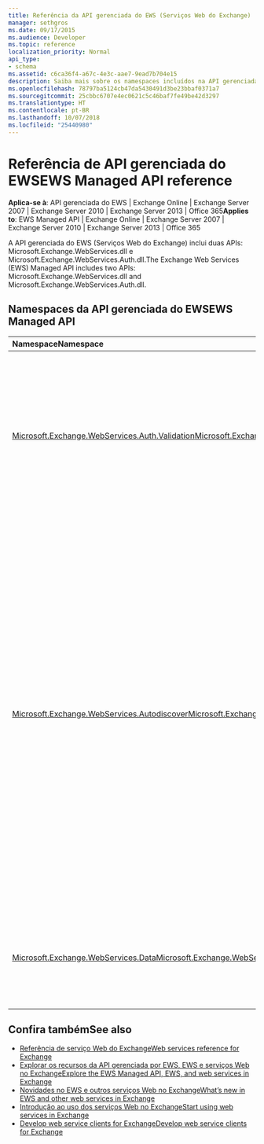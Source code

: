 ```yaml
---
title: Referência da API gerenciada do EWS (Serviços Web do Exchange)
manager: sethgros
ms.date: 09/17/2015
ms.audience: Developer
ms.topic: reference
localization_priority: Normal
api_type:
- schema
ms.assetid: c6ca36f4-a67c-4e3c-aae7-9ead7b704e15
description: Saiba mais sobre os namespaces incluídos na API gerenciada do EWS.
ms.openlocfilehash: 78797ba5124cb47da5430491d3be23bbaf0371a7
ms.sourcegitcommit: 25cbbc6707e4ec0621c5c46baf7fe49be42d3297
ms.translationtype: HT
ms.contentlocale: pt-BR
ms.lasthandoff: 10/07/2018
ms.locfileid: "25440980"
---
```

# <a name="ews-managed-api-reference"></a><span data-ttu-id="666f3-103">Referência de API gerenciada do EWS</span><span class="sxs-lookup"><span data-stu-id="666f3-103">EWS Managed API reference</span></span>

<span data-ttu-id="666f3-104">**Aplica-se à**: API gerenciada do EWS | Exchange Online | Exchange Server 2007 | Exchange Server 2010 | Exchange Server 2013 | Office 365</span><span class="sxs-lookup"><span data-stu-id="666f3-104">**Applies to**: EWS Managed API | Exchange Online | Exchange Server 2007 | Exchange Server 2010 | Exchange Server 2013 | Office 365</span></span>

<span data-ttu-id="666f3-105">A API gerenciada do EWS (Serviços Web do Exchange) inclui duas APIs: Microsoft.Exchange.WebServices.dll e Microsoft.Exchange.WebServices.Auth.dll.</span><span class="sxs-lookup"><span data-stu-id="666f3-105">The Exchange Web Services (EWS) Managed API includes two APIs: Microsoft.Exchange.WebServices.dll and Microsoft.Exchange.WebServices.Auth.dll.</span></span>

## <a name="ews-managed-api-namespaces"></a><span data-ttu-id="666f3-106">Namespaces da API gerenciada do EWS</span><span class="sxs-lookup"><span data-stu-id="666f3-106">EWS Managed API</span></span>

|<span data-ttu-id="666f3-107">Namespace</span><span class="sxs-lookup"><span data-stu-id="666f3-107">Namespace</span></span> |<span data-ttu-id="666f3-108">Descrição</span><span class="sxs-lookup"><span data-stu-id="666f3-108">Description</span></span> |
|:---------|:-----------|
|[<span data-ttu-id="666f3-109">Microsoft.Exchange.WebServices.Auth.Validation</span><span class="sxs-lookup"><span data-stu-id="666f3-109">Microsoft.Exchange.WebServices.Auth.Validation</span></span>](https://docs.microsoft.com/dotnet/api/microsoft.exchange.webservices.auth.validation?view=exchange-ews-api) |<span data-ttu-id="666f3-110">Contém tipos e métodos usados para validar tokens de identidade do usuário enviados de um servidor Exchange.</span><span class="sxs-lookup"><span data-stu-id="666f3-110">Contains types and methods that are used to validate user identity tokens sent from an Exchange server.</span></span> <span data-ttu-id="666f3-111">O namespace Microsoft.Exchange.WebServices.Auth.Validation se aplica a clientes que direcionam o Exchange Online e versões do Exchange a partir do Exchange Server 2013.</span><span class="sxs-lookup"><span data-stu-id="666f3-111">The Microsoft.Exchange.WebServices.Auth.Validation namespace is applicable to clients that target Exchange Online and versions of Exchange starting with Exchange Server 2013.</span></span> <span data-ttu-id="666f3-112">Esse namespace está incluído na API Microsoft.Exchange.WebServices.Auth.dll.</span><span class="sxs-lookup"><span data-stu-id="666f3-112">This namespace is included in the Microsoft.Exchange.WebServices.Auth.dll API.</span></span>|
|[<span data-ttu-id="666f3-113">Microsoft.Exchange.WebServices.Autodiscover</span><span class="sxs-lookup"><span data-stu-id="666f3-113">Microsoft.Exchange.WebServices.Autodiscover</span></span>](https://docs.microsoft.com/dotnet/api/microsoft.exchange.webservices.autodiscover?view=exchange-ews-api)|<span data-ttu-id="666f3-114">Contém tipos usados para se comunicar com o serviço Descoberta Automática hospedado por um Exchange Server.</span><span class="sxs-lookup"><span data-stu-id="666f3-114">Contains types that are used to communicate with the Autodiscover service that is hosted by an Exchange Server.</span></span> <span data-ttu-id="666f3-115">Esse namespace também é usado para procurar objetos de ponto de conexão do serviço no AD DS (Active Directory Domain Services).</span><span class="sxs-lookup"><span data-stu-id="666f3-115">This namespace is also used to look up service connection point objects in Active Directory Doman Services (AD DS).</span></span> <span data-ttu-id="666f3-116">Os serviços Descoberta Automática fornecem informações de configuração para clientes do EWS.</span><span class="sxs-lookup"><span data-stu-id="666f3-116">The Autodiscover services provide configuration information to EWS clients.</span></span> <span data-ttu-id="666f3-117">Isso permite que os clientes direcionem a URL do serviço apropriado.</span><span class="sxs-lookup"><span data-stu-id="666f3-117">This enables the clients to target the appropriate service URL.</span></span><br/><br/><span data-ttu-id="666f3-118">A funcionalidade namespace pode ser usada para direcionar o serviço Descoberta Automática POX introduzido no Microsoft Exchange Server 2007, a pesquisa de objeto de ponto de conexão do serviço se o cliente ingressou no domínio ou o ponto de extremidade SOAP de Descoberta Automática introduzido no Exchange Server 2010.</span><span class="sxs-lookup"><span data-stu-id="666f3-118">The namespace functionality can be used to target the POX Autodiscover service introduced in Microsoft Exchange Server 2007, the service connection point object lookup if the client is domain joined, or the SOAP Autodiscover endpoint introduced in Exchange Server 2010.</span></span> <span data-ttu-id="666f3-119">O tipo principal nesse namespace é a classe [AutodiscoverService](https://docs.microsoft.com/dotnet/api/microsoft.exchange.webservices.autodiscover.autodiscoverservice?view=exchange-ews-api).</span><span class="sxs-lookup"><span data-stu-id="666f3-119">The main type in this namespace is the [AutodiscoverService class](https://docs.microsoft.com/dotnet/api/microsoft.exchange.webservices.autodiscover.autodiscoverservice?view=exchange-ews-api).</span></span> <span data-ttu-id="666f3-120">Esse namespace está incluído na API Microsoft.Exchange.WebServices.dll.</span><span class="sxs-lookup"><span data-stu-id="666f3-120">This namespace is included in the Microsoft.Exchange.WebServices.dll API.</span></span>|
|[<span data-ttu-id="666f3-121">Microsoft.Exchange.WebServices.Data</span><span class="sxs-lookup"><span data-stu-id="666f3-121">Microsoft.Exchange.WebServices.Data</span></span>](https://docs.microsoft.com/dotnet/api/microsoft.exchange.webservices.data?view=exchange-ews-api)| <span data-ttu-id="666f3-122">Contém tipos usados para se comunicar com o servidor Exchange por meio do EWS.</span><span class="sxs-lookup"><span data-stu-id="666f3-122">Contains types that are used to communicate with an Exchange server by means of EWS.</span></span> <span data-ttu-id="666f3-123">Esse namespace fornece a principal funcionalidade da API gerenciada do EWS.</span><span class="sxs-lookup"><span data-stu-id="666f3-123">This namespace provides the core EWS Managed API functionality.</span></span> <span data-ttu-id="666f3-124">O tipo principal nesse namespace é a classe [ExchangeService](https://docs.microsoft.com/dotnet/api/microsoft.exchange.webservices.data.exchangeservice?view=exchange-ews-api).</span><span class="sxs-lookup"><span data-stu-id="666f3-124">The main type in this namespace is the [ExchangeService class](https://docs.microsoft.com/dotnet/api/microsoft.exchange.webservices.data.exchangeservice?view=exchange-ews-api).</span></span>|

## <a name="see-also"></a><span data-ttu-id="666f3-125">Confira também</span><span class="sxs-lookup"><span data-stu-id="666f3-125">See also</span></span>

- [<span data-ttu-id="666f3-126">Referência de serviço Web do Exchange</span><span class="sxs-lookup"><span data-stu-id="666f3-126">Web services reference for Exchange</span></span>](web-services-reference-for-exchange.md)
- [<span data-ttu-id="666f3-127">Explorar os recursos da API gerenciada por EWS, EWS e serviços Web no Exchange</span><span class="sxs-lookup"><span data-stu-id="666f3-127">Explore the EWS Managed API, EWS, and web services in Exchange</span></span>](../exchange-web-services/explore-the-ews-managed-api-ews-and-web-services-in-exchange.md)
- [<span data-ttu-id="666f3-128">Novidades no EWS e outros serviços Web no Exchange</span><span class="sxs-lookup"><span data-stu-id="666f3-128">What’s new in EWS and other web services in Exchange</span></span>](../exchange-web-services/whats-new-in-ews-and-other-web-services-in-exchange.md)
- [<span data-ttu-id="666f3-129">Introdução ao uso dos serviços Web no Exchange</span><span class="sxs-lookup"><span data-stu-id="666f3-129">Start using web services in Exchange</span></span>](../exchange-web-services/start-using-web-services-in-exchange.md)
- [<span data-ttu-id="666f3-130">Develop web service clients for Exchange</span><span class="sxs-lookup"><span data-stu-id="666f3-130">Develop web service clients for Exchange</span></span>](../exchange-web-services/develop-web-service-clients-for-exchange.md)

